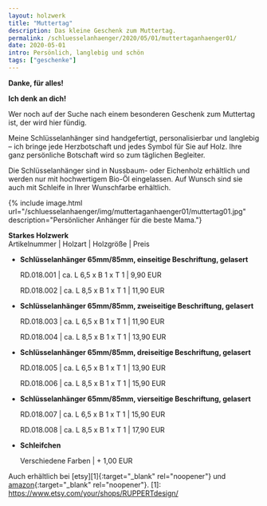 ```yaml
---
layout: holzwerk
title: "Muttertag"
description: Das kleine Geschenk zum Muttertag.
permalink: /schluesselanhaenger/2020/05/01/muttertaganhaenger01/
date: 2020-05-01
intro: Persönlich, langlebig und schön 
tags: ["geschenke"]
---
```


**Danke, für alles!**


**Ich denk an dich!** 


Wer noch auf der Suche nach einem besonderen Geschenk zum Muttertag ist, der wird hier fündig. 

Meine Schlüsselanhänger sind handgefertigt, personalisierbar und langlebig – ich bringe jede Herzbotschaft und jedes Symbol für Sie auf Holz. Ihre ganz persönliche Botschaft wird so zum täglichen Begleiter. 

Die Schlüsselanhänger sind in Nussbaum- oder Eichenholz erhältlich und werden nur mit hochwertigem Bio-Öl eingelassen. Auf Wunsch sind sie auch mit Schleife in Ihrer Wunschfarbe erhältlich. 


{% include image.html url="/schluesselanhaenger/img/muttertaganhaenger01/muttertag01.jpg" description="Persönlicher Anhänger für die beste Mama."}


**Starkes Holzwerk**  
Artikelnummer \| Holzart \| Holzgröße \| Preis


- **Schlüsselanhänger 65mm/85mm, einseitige Beschriftung, gelasert**

    RD.018.001  \| 	ca. L 6,5 x B 1 x T 1  \| 9,90 EUR

    RD.018.002  \| 	ca. L 8,5 x B 1 x T 1  \| 11,90 EUR

- **Schlüsselanhänger 65mm/85mm, zweiseitige Beschriftung, gelasert**

    RD.018.003  \| 	ca. L 6,5 x B 1 x T 1  \| 11,90 EUR

    RD.018.004  \| 	ca. L 8,5 x B 1 x T 1  \| 13,90 EUR

- **Schlüsselanhänger 65mm/85mm, dreiseitige Beschriftung, gelasert**

    RD.018.005  \| 	ca. L 6,5 x B 1 x T 1  \| 13,90 EUR

    RD.018.006  \| 	ca. L 8,5 x B 1 x T 1  \| 15,90 EUR

- **Schlüsselanhänger 65mm/85mm, vierseitige Beschriftung, gelasert**

    RD.018.007  \| 	ca. L 6,5 x B 1 x T 1  \| 15,90 EUR

    RD.018.008  \| 	ca. L 8,5 x B 1 x T 1  \| 17,90 EUR

- **Schleifchen**

    Verschiedene Farben \| + 1,00 EUR

Auch erhältlich bei [etsy][1]{:target="\_blank" rel="noopener"} und [amazon][2]{:target="\_blank" rel="noopener"}.
[1]: https://www.etsy.com/your/shops/RUPPERTdesign/

[2]: https://www.amazon.de/Muttertag-Mama-Beste-Schlüsselanhänger-Wunschtext/dp/B071RSWLV1/ref=sr_1_7?m=A14SEUYA88KWJ3&s=handmade&ie=UTF8&qid=1493929067&sr=1-7
